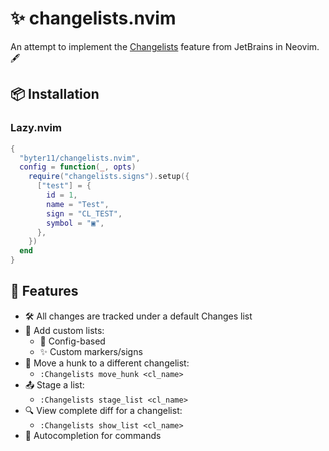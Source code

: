 # ✨ changelists.nvim

An attempt to implement the [Changelists](https://www.jetbrains.com/help/idea/managing-changelists.html) feature from JetBrains in Neovim. 🖋️

## 📦 Installation

### Lazy.nvim
```lua
{
  "byter11/changelists.nvim",
  config = function(_, opts)
    require("changelists.signs").setup({
      ["test"] = {
        id = 1,
        name = "Test",
        sign = "CL_TEST",
        symbol = "▣",
      },
    })
  end
}
```

## 🌟 Features
- 🛠️ All changes are tracked under a default Changes list
- 🌈 Add custom lists:
  - 🔧 Config-based
  - ✨ Custom markers/signs
- 🚚 Move a hunk to a different changelist:
  - `:Changelists move_hunk <cl_name>`
- 📤 Stage a list:
  - `:Changelists stage_list <cl_name>`
- 🔍 View complete diff for a changelist:
  - `:Changelists show_list <cl_name>`
- 🤖 Autocompletion for commands
